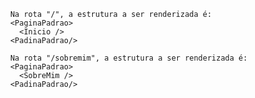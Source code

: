           Na rota "/", a estrutura a ser renderizada é:
          <PaginaPadrao>
            <Inicio />
          <PadinaPadrao/>

          Na rota "/sobremim", a estrutura a ser renderizada é:
          <PaginaPadrao>
            <SobreMim />
          <PadinaPadrao/>